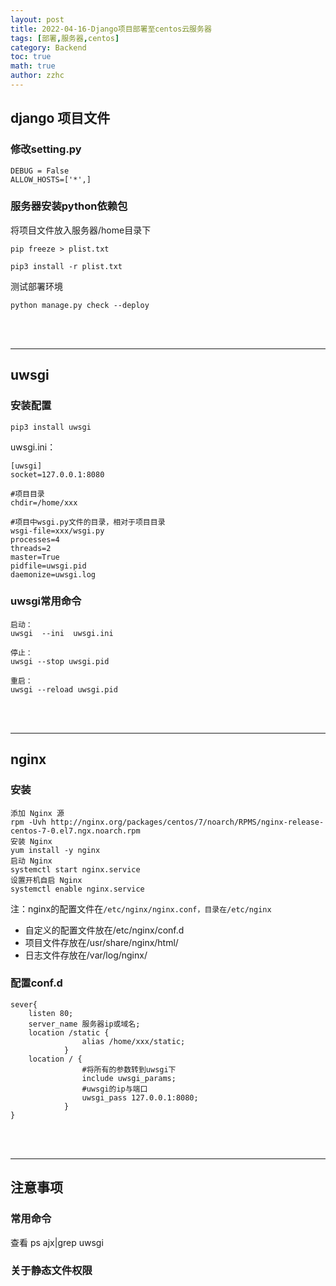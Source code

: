 ```yaml
---
layout: post
title: 2022-04-16-Django项目部署至centos云服务器 
tags: [部署,服务器,centos]
category: Backend
toc: true
math: true
author: zzhc
---
```



## django 项目文件

### 修改setting.py
```shell
DEBUG = False
ALLOW_HOSTS=['*',]
```

### 服务器安装python依赖包

将项目文件放入服务器/home目录下
```shell
pip freeze > plist.txt

pip3 install -r plist.txt
```

测试部署环境
```shell
python manage.py check --deploy
```



<br>
<br>

***

## uwsgi

### 安装配置
```shell
pip3 install uwsgi
```

uwsgi.ini：

```shell
[uwsgi]
socket=127.0.0.1:8080

#项目目录
chdir=/home/xxx

#项目中wsgi.py文件的目录，相对于项目目录
wsgi-file=xxx/wsgi.py
processes=4
threads=2
master=True
pidfile=uwsgi.pid
daemonize=uwsgi.log
```

### uwsgi常用命令

```shell
启动：
uwsgi  --ini  uwsgi.ini

停止：
uwsgi --stop uwsgi.pid

重启：
uwsgi --reload uwsgi.pid
```








<br>
<br>

***

## nginx

### 安装
```shell
添加 Nginx 源
rpm -Uvh http://nginx.org/packages/centos/7/noarch/RPMS/nginx-release-centos-7-0.el7.ngx.noarch.rpm
安装 Nginx
yum install -y nginx
启动 Nginx
systemctl start nginx.service
设置开机自启 Nginx
systemctl enable nginx.service
```


<i class="fas fa-exclamation"></i>注：nginx的配置文件在<code>/etc/nginx/nginx.conf，目录在/etc/nginx </code>

 - 自定义的配置文件放在/etc/nginx/conf.d
 - 项目文件存放在/usr/share/nginx/html/
 - 日志文件存放在/var/log/nginx/

### 配置conf.d

```shell
sever{
    listen 80;
    server_name 服务器ip或域名;
    location /static {
                alias /home/xxx/static;
            }
    location / {
                #将所有的参数转到uwsgi下
                include uwsgi_params;
                #uwsgi的ip与端口
                uwsgi_pass 127.0.0.1:8080;
            }
}
```







<br>
<br>

***

## 注意事项


### 常用命令


查看
ps ajx|grep uwsgi



### 关于静态文件权限